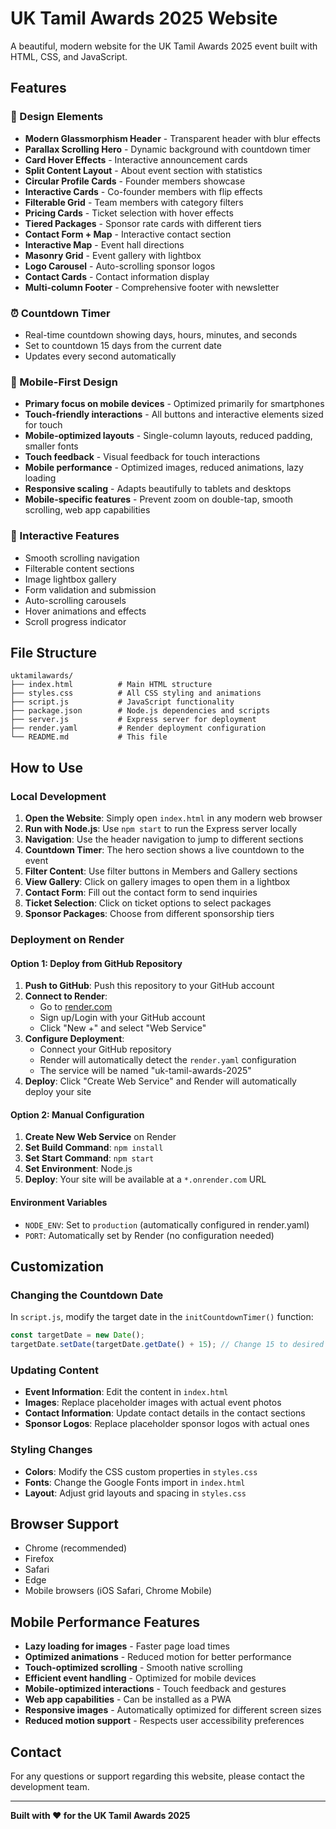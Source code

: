 # UK Tamil Awards 2025 Website

A beautiful, modern website for the UK Tamil Awards 2025 event built with HTML, CSS, and JavaScript.

## Features

### 🎨 Design Elements
- **Modern Glassmorphism Header** - Transparent header with blur effects
- **Parallax Scrolling Hero** - Dynamic background with countdown timer
- **Card Hover Effects** - Interactive announcement cards
- **Split Content Layout** - About event section with statistics
- **Circular Profile Cards** - Founder members showcase
- **Interactive Cards** - Co-founder members with flip effects
- **Filterable Grid** - Team members with category filters
- **Pricing Cards** - Ticket selection with hover effects
- **Tiered Packages** - Sponsor rate cards with different tiers
- **Contact Form + Map** - Interactive contact section
- **Interactive Map** - Event hall directions
- **Masonry Grid** - Event gallery with lightbox
- **Logo Carousel** - Auto-scrolling sponsor logos
- **Contact Cards** - Contact information display
- **Multi-column Footer** - Comprehensive footer with newsletter

### ⏰ Countdown Timer
- Real-time countdown showing days, hours, minutes, and seconds
- Set to countdown 15 days from the current date
- Updates every second automatically

### 📱 Mobile-First Design
- **Primary focus on mobile devices** - Optimized primarily for smartphones
- **Touch-friendly interactions** - All buttons and interactive elements sized for touch
- **Mobile-optimized layouts** - Single-column layouts, reduced padding, smaller fonts
- **Touch feedback** - Visual feedback for touch interactions
- **Mobile performance** - Optimized images, reduced animations, lazy loading
- **Responsive scaling** - Adapts beautifully to tablets and desktops
- **Mobile-specific features** - Prevent zoom on double-tap, smooth scrolling, web app capabilities

### 🎯 Interactive Features
- Smooth scrolling navigation
- Filterable content sections
- Image lightbox gallery
- Form validation and submission
- Auto-scrolling carousels
- Hover animations and effects
- Scroll progress indicator

## File Structure

```
uktamilawards/
├── index.html          # Main HTML structure
├── styles.css          # All CSS styling and animations
├── script.js           # JavaScript functionality
├── package.json        # Node.js dependencies and scripts
├── server.js           # Express server for deployment
├── render.yaml         # Render deployment configuration
└── README.md           # This file
```

## How to Use

### Local Development
1. **Open the Website**: Simply open `index.html` in any modern web browser
2. **Run with Node.js**: Use `npm start` to run the Express server locally
3. **Navigation**: Use the header navigation to jump to different sections
4. **Countdown Timer**: The hero section shows a live countdown to the event
5. **Filter Content**: Use filter buttons in Members and Gallery sections
6. **View Gallery**: Click on gallery images to open them in a lightbox
7. **Contact Form**: Fill out the contact form to send inquiries
8. **Ticket Selection**: Click on ticket options to select packages
9. **Sponsor Packages**: Choose from different sponsorship tiers

### Deployment on Render

#### Option 1: Deploy from GitHub Repository
1. **Push to GitHub**: Push this repository to your GitHub account
2. **Connect to Render**: 
   - Go to [render.com](https://render.com)
   - Sign up/Login with your GitHub account
   - Click "New +" and select "Web Service"
3. **Configure Deployment**:
   - Connect your GitHub repository
   - Render will automatically detect the `render.yaml` configuration
   - The service will be named "uk-tamil-awards-2025"
4. **Deploy**: Click "Create Web Service" and Render will automatically deploy your site

#### Option 2: Manual Configuration
1. **Create New Web Service** on Render
2. **Set Build Command**: `npm install`
3. **Set Start Command**: `npm start`
4. **Set Environment**: Node.js
5. **Deploy**: Your site will be available at a `*.onrender.com` URL

#### Environment Variables
- `NODE_ENV`: Set to `production` (automatically configured in render.yaml)
- `PORT`: Automatically set by Render (no configuration needed)

## Customization

### Changing the Countdown Date
In `script.js`, modify the target date in the `initCountdownTimer()` function:
```javascript
const targetDate = new Date();
targetDate.setDate(targetDate.getDate() + 15); // Change 15 to desired days
```

### Updating Content
- **Event Information**: Edit the content in `index.html`
- **Images**: Replace placeholder images with actual event photos
- **Contact Information**: Update contact details in the contact sections
- **Sponsor Logos**: Replace placeholder sponsor logos with actual ones

### Styling Changes
- **Colors**: Modify the CSS custom properties in `styles.css`
- **Fonts**: Change the Google Fonts import in `index.html`
- **Layout**: Adjust grid layouts and spacing in `styles.css`

## Browser Support

- Chrome (recommended)
- Firefox
- Safari
- Edge
- Mobile browsers (iOS Safari, Chrome Mobile)

## Mobile Performance Features

- **Lazy loading for images** - Faster page load times
- **Optimized animations** - Reduced motion for better performance
- **Touch-optimized scrolling** - Smooth native scrolling
- **Efficient event handling** - Optimized for mobile devices
- **Mobile-optimized interactions** - Touch feedback and gestures
- **Web app capabilities** - Can be installed as a PWA
- **Responsive images** - Automatically optimized for different screen sizes
- **Reduced motion support** - Respects user accessibility preferences

## Contact

For any questions or support regarding this website, please contact the development team.

---

**Built with ❤️ for the UK Tamil Awards 2025**
